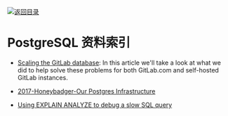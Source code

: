 [![返回目录](https://parg.co/UGo)](https://parg.co/b4z) 
 
 
 

# PostgreSQL 资料索引

- [Scaling the GitLab database](http://hn.premii.com/#/article/15586488):  In this article we'll take a look at what we did to help solve these problems for both GitLab.com and self-hosted GitLab instances.

- [2017-Honeybadger-Our Postgres Infrastructure](http://blog.honeybadger.io/our-postgres-infrastructure/)

- [Using EXPLAIN ANALYZE to debug a slow SQL query](http://6me.us/VBTwlM)